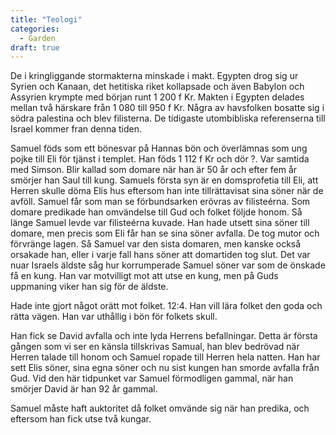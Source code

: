 ```yaml
---
title: "Teologi"
categories:
  - Garden
draft: true
---
```


De i kringliggande stormakterna minskade i makt. Egypten drog sig ur Syrien och Kanaan, det hetitiska riket kollapsade och även Babylon och Assyrien krympte med början runt 1 200 f Kr. Makten i Egypten delades mellan två härskare från 1 080 till 950 f Kr. Några av havsfolken bosatte sig i södra palestina och blev filisterna. De tidigaste utombibliska referenserna till Israel kommer fran denna tiden.

Samuel föds som ett bönesvar på Hannas bön och överlämnas som ung pojke till Eli för tjänst i templet. Han föds 1 112 f Kr och dör ?. Var samtida med Simson. Blir kallad som domare när han är 50 år och efter fem år smörjer han Saul till kung. Samuels första syn är en domsprofetia till Eli, att Herren skulle döma Elis hus eftersom han inte tillrättavisat sina söner när de avföll. Samuel får som man se förbundsarken erövras av filisteérna. Som domare predikade han omvändelse till Gud och folket följde honom. Så länge Samuel levde var filisteérna kuvade. Han hade utsett sina söner till domare, men precis som Eli får han se sina söner avfalla. De tog mutor och förvränge lagen. Så Samuel var den sista domaren, men kanske också orsakade han, eller i varje fall hans söner att domartiden tog slut. Det var nuar Israels äldste såg hur korrumperade Samuel söner var som de önskade få en kung. Han var motvilligt mot att utse en kung, men på Guds uppmaning viker han sig för de äldste.

Hade inte gjort något orätt mot folket. 12:4. Han vill lära folket den goda och rätta vägen. Han var uthållig i bön för folkets skull.

Han fick se David avfalla och inte lyda Herrens befallningar. Detta är första gången som vi ser en känsla tillskrivas Samual, han blev bedrövad när Herren talade till honom och Samuel ropade till Herren hela natten. Han har sett Elis söner, sina egna söner och nu sist kungen han smorde avfalla från Gud. Vid den här tidpunket var Samuel förmodligen gammal, när han smörjer David är han 92 år gammal.

Samuel måste haft auktoritet då folket omvände sig när han predika, och eftersom han fick utse två kungar.
